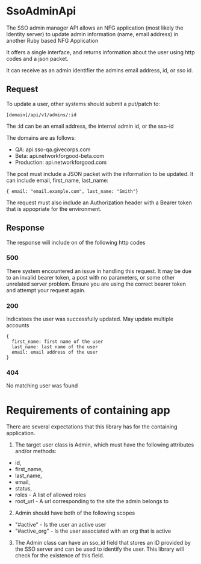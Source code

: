 # SsoAdminApi

The SSO admin manager API allows an NFG application (most likely the Identity server) to update admin information (name, email address) in another Ruby based NFG Application

It offers a single interface, and returns information about the user using http codes and a json packet.

It can receive as an admin identifier the admins email address, id, or sso id.

## Request

To update a user, other systems should submit a put/patch to:

````
[domain]/api/v1/admins/:id
````

The :id can be an email address, the internal admin id, or the sso-id

The domains are as follows:

* QA: api.sso-qa.givecorps.com
* Beta: api.networkforgood-beta.com
* Production: api.networkforgood.com

The post must include a JSON packet with the information to be updated. It can include email, first_name, last_name:

````
{ email: "email.example.com", last_name: "Smith"}
````

The request must also include an Authorization header with a Bearer token that is appopriate for the environment.

## Response

The response will include on of the following http codes

### 500
There system encountered an issue in handling this request. It may be due to an invalid bearer token, a post with no parameters, or some other unrelated server problem. Ensure you are using the correct bearer token and attempt your request again.

### 200
Indicatees the user was successfully updated. May update multiple accounts

````
{
  first_name: first name of the user
  last_name: last name of the user
  email: email address of the user
}
````

### 404
No matching user was found

# Requirements of containing app
There are several expectations that this library has for the containing application.
1. The target user class is Admin, which must have the following attributes and/or methods:
  * id,
  * first_name,
  * last_name,
  * email,
  * status,
  * roles - A list of allowed roles
  * root_url - A url corresponding to the site the admin belongs to
2. Admin should have both of the following scopes
  * "#active" - Is the user an active user
  * "#active_org" - Is the user associated with an org that is active
3. The Admin class can have an sso_id field that stores an ID provided by the SSO server and can be used to identify the user. This library will check for the existence of this field.





